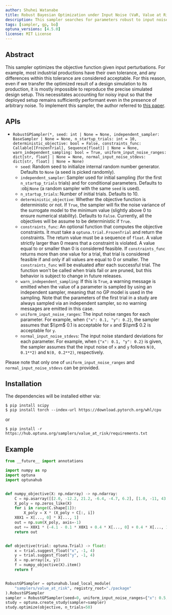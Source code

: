 ```yaml
---
author: Shuhei Watanabe
title: Robust Bayesian Optimization under Input Noise (VaR, Value at Risk)
description: This sampler searches for parameters robust to input noise
tags: [sampler, gp, bo]
optuna_versions: [4.5.0]
license: MIT License
---
```


## Abstract

This sampler optimizes the objective function given input perturbations.
For example, most industrial productions have their own tolerance, and any differences within this tolerance are considered acceptable.
For this reason, even if we transfer the optimized result of a design simulation to its production, it is mostly impossible to reproduce the precise simulated design setup.
This necessitates accounting for noisy input so that the deployed setup remains sufficiently performant even in the presence of arbitrary noise.
To implement this sampler, the author referred to [this paper](https://arxiv.org/abs/2202.07549).

## APIs

- `RobustGPSampler(*, seed: int | None = None, independent_sampler: BaseSampler | None = None, n_startup_trials: int = 10, deterministic_objective: bool = False, constraints_func: Callable[[FrozenTrial], Sequence[float]] | None = None, warn_independent_sampling: bool = True, uniform_input_noise_ranges: dict[str, float] | None = None, normal_input_noise_stdevs: dict[str, float] | None = None)`
  - `seed`: Random seed to initialize internal random number generator. Defaults to `None` (a seed is picked randomly).
  - `independent_sampler`: Sampler used for initial sampling (for the first `n_startup_trials` trials) and for conditional parameters. Defaults to :obj:`None` (a random sampler with the same `seed` is used).
  - `n_startup_trials`: Number of initial trials. Defaults to 10.
  - `deterministic_objective`: Whether the objective function is deterministic or not. If `True`, the sampler will fix the noise variance of the surrogate model to the minimum value (slightly above 0 to ensure numerical stability). Defaults to `False`. Currently, all the objectives will be assume to be deterministic if `True`.
  - `constraints_func`: An optional function that computes the objective constraints. It must take a `optuna.trial.FrozenTrial` and return the constraints. The return value must be a sequence of `float`. A value strictly larger than 0 means that a constraint is violated. A value equal to or smaller than 0 is considered feasible. If `constraints_func` returns more than one value for a trial, that trial is considered feasible if and only if all values are equal to 0 or smaller. The `constraints_func` will be evaluated after each successful trial. The function won't be called when trials fail or are pruned, but this behavior is subject to change in future releases.
  - `warn_independent_sampling`: If this is `True`, a warning message is emitted when the value of a parameter is sampled by using an independent sampler, meaning that no GP model is used in the sampling. Note that the parameters of the first trial in a study are always sampled via an independent sampler, so no warning messages are emitted in this case.
  - `uniform_input_noise_ranges`: The input noise ranges for each parameter. For example, when `{"x": 0.1, "y": 0.2}`, the sampler assumes that $\\pm$ 0.1 is acceptable for `x` and $\\pm$ 0.2 is acceptable for `y`.
  - `normal_input_noise_stdevs`: The input noise standard deviations for each parameter. For example, when `{"x": 0.1, "y": 0.2}` is given, the sampler assumes that the input noise of `x` and `y` follows `N(0, 0.1**2)` and `N(0, 0.2**2)`, respectively.

Please note that only one of `uniform_input_noise_ranges` and `normal_input_noise_stdevs` can be provided.

## Installation

The dependencies will be installed either via:

```shell
$ pip install scipy
$ pip install torch --index-url https://download.pytorch.org/whl/cpu
```

or

```shell
$ pip install -r https://hub.optuna.org/samplers/value_at_risk/requirements.txt
```

## Example

```python
from __future__ import annotations

import numpy as np
import optuna
import optunahub


def numpy_objective(X: np.ndarray) -> np.ndarray:
    C = np.asarray([[2.0, -12.2, 21.2, -6.4, -4.7, 6.2], [1.0, -11, 43.3, -74.8, 56.9, -10]])
    X_poly = np.zeros_like(X)
    for i in range(C.shape[1]):
        X_poly = X * (X_poly + C[:, i])
    X0X1 = X[..., 0] * X[..., 1]
    out = np.sum(X_poly, axis=-1)
    out += X0X1 * (-4.1 - 0.1 * X0X1 + 0.4 * X[..., 0] + 0.4 * X[..., 1])
    return out


def objective(trial: optuna.Trial) -> float:
    x = trial.suggest_float("x", -1, 4)
    y = trial.suggest_float("y", -1, 4)
    X = np.array([x, y])
    f = numpy_objective(X).item()
    return f


RobustGPSampler = optunahub.load_local_module(
    "samplers/value_at_risk", registry_root="./package"
).RobustGPSampler
sampler = RobustGPSampler(seed=0, uniform_input_noise_ranges={"x": 0.5, "y": 0.5})
study = optuna.create_study(sampler=sampler)
study.optimize(objective, n_trials=50)

```
